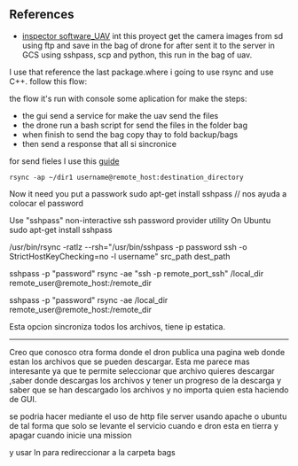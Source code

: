 ## References
* [inspector software_UAV](https://github.com/AlejandroCastillejo/inspector_software_uav)  int this proyect get the camera images from sd using ftp and save in the bag of drone   for after sent it  to the server in GCS  using  sshpass, scp and python, this run in the bag of uav.

I use that reference the last package.where i going to use  rsync and use C++.
follow this flow:

the flow it's run with console some aplication for make the steps:
 *  the gui send a service for make   the uav send the files
 *  the drone run a bash script for send the files in the folder bag
 *  when finish to send  the bag copy thay to fold backup/bags
  *  then send a response that all si sincronice

for send fieles I use this [guide](https://www.digitalocean.com/community/tutorials/how-to-use-rsync-to-sync-local-and-remote-directories-es)

    rsync -ap ~/dir1 username@remote_host:destination_directory

Now it need you put a passwork
 sudo apt-get install sshpass // nos ayuda a colocar el password

Use "sshpass" non-interactive ssh password provider utility On Ubuntu
 sudo apt-get install sshpass
 
/usr/bin/rsync -ratlz --rsh="/usr/bin/sshpass -p password ssh -o StrictHostKeyChecking=no -l username" src_path  dest_path

sshpass -p "password" rsync -ae "ssh -p remote_port_ssh" /local_dir  remote_user@remote_host:/remote_dir


sshpass -p "password" rsync -ae /local_dir  remote_user@remote_host:/remote_dir

Esta opcion sincroniza todos los archivos, tiene ip estatica.

-------------------------
Creo que conosco otra forma donde el dron publica una pagina web donde estan los archivos que se pueden descargar.
Esta me parece mas interesante ya que te permite seleccionar que archivo quieres descargar ,saber donde descargas los archivos y tener un progreso de la descarga y saber que se han descargado los archivos y no importa quien esta haciendo de GUI.

se podria hacer mediante el uso de http file server  usando apache o ubuntu de tal forma que solo se levante el servicio cuando e dron esta en tierra y apagar cuando inicie una mission
 
 y usar ln para redireccionar a la carpeta bags
